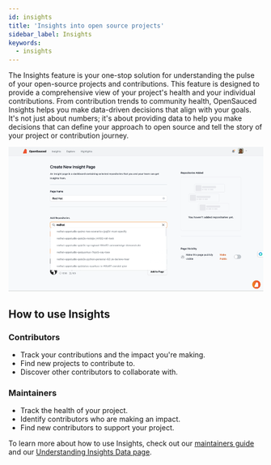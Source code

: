 ```yaml
---
id: insights
title: 'Insights into open source projects'
sidebar_label: Insights
keywords:
  - insights
---
```


The Insights feature is your one-stop solution for understanding the pulse of your open-source projects and contributions. This feature is designed to provide a comprehensive view of your project's health and your individual contributions. From contribution trends to community health, OpenSauced Insights helps you make data-driven decisions that align with your goals. It's not just about numbers; it's about providing data to help you make decisions that can define your approach to open source and tell the story of your project or contribution journey.

![insight-pages-demo](../../static/gif/insight-page-demo.gif)

## How to use Insights

### Contributors

- Track your contributions and the impact you're making.
- Find new projects to contribute to.
- Discover other contributors to collaborate with.

### Maintainers

- Track the health of your project.
- Identify contributors who are making an impact.
- Find new contributors to support your project.

To learn more about how to use Insights, check out our [maintainers guide](../maintainers/maintainers-guide.md) and our [Understanding Insights Data page](../maintainers/understanding-insights.md).

